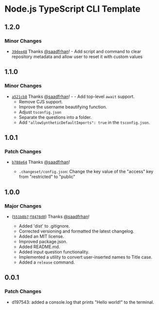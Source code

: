 # Node.js TypeScript CLI Template

## 1.2.0

### Minor Changes

- [`39dee48`](https://github.com/saad-shamsi/cli-nodejs-typescript-cli-template/commit/39dee48dc00ecdc5c1278a9890a34ed2aaefb4d4) Thanks [@saadfrhan](https://github.com/saadfrhan)! - Add script and command to clear repository metadata and allow user to reset it with custom values

## 1.1.0

### Minor Changes

- [`a521cb8`](https://github.com/saad-shamsi/cli-nodejs-typescript-cli-template/commit/a521cb879e5b6337b88bc452acbe671a02e99093) Thanks [@saadfrhan](https://github.com/saadfrhan)! - - Add top-level `await` support.
  - Remove CJS support.
  - Improve the username beautifying function.
  - Adjust `tsconfig.json`
  - Separate the questions into a folder.
  - Add `"allowSyntheticDefaultImports": true` in the `tsconfig.json`.

## 1.0.1

### Patch Changes

- [`b788e64`](https://github.com/saad-shamsi/cli-nodejs-typescript-cli-template/commit/b788e64938ddad77744898dc3ac68d42742d29b9) Thanks [@saadfrhan](https://github.com/saadfrhan)!

  - `.changeset/config.json`: Change the key value of the "access" key from "restricted" to "public"

## 1.0.0

### Major Changes

- ([`551b8b7`](https://github.com/saad-shamsi/cli-nodejs-typescript-cli-template/commit/551b8b71b784a4da5e9b5ce20b6ddb6b0ba7955a):[`f8478d0`](https://github.com/saadfrhan/cli-nodejs-typescript-cli-template/commit/f8478d07a8518f3df22080bcffa0b7d26b9e784b)) Thanks [@saadfrhan](https://github.com/saadfrhan)!

  - Added 'dist' to .gitignore.
  - Corrected versioning and formatted the latest changelog.
  - Added an MIT license.
  - Improved package.json.
  - Added README.md.
  - Added input question functionality.
  - Implemented a utility to convert user-inserted names to Title case.
  - Added a `release` command.

## 0.0.1

### Patch Changes

- d197543: added a console.log that prints "Hello world!" to the terminal.
